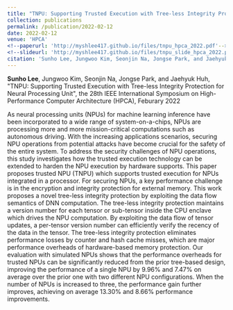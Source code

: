 ```yaml
---
title: "TNPU: Supporting Trusted Execution with Tree-less Integrity Protection for Neural Processing Unit"
collection: publications
permalink: /publication/2022-02-12
date: 2022-02-12
venue: 'HPCA'
<!--paperurl: 'http://myshlee417.github.io/files/tnpu_hpca_2022.pdf'-->
<!--slideurl: 'http://myshlee417.github.io/files/tnpu_slide_hpca_2022.pdf'-->
citation: 'Sunho Lee, Jungwoo Kim, Seonjin Na, Jongse Park, and Jaehyuk Huh, &quot;TNPU: Supporting Trusted Execution with Tree-less Integrity Protection for Neural Processing Unit&quot;, the 28th IEEE International Symposium on High-Performance Computer Architecture (HPCA), Feburary 2022'
---
```

**Sunho Lee**, Jungwoo Kim, Seonjin Na, Jongse Park, and Jaehyuk Huh, &quot;TNPU: Supporting Trusted Execution with Tree-less Integrity Protection for Neural Processing Unit&quot;, the 28th IEEE International Symposium on High-Performance Computer Architecture (HPCA), Feburary 2022

<!--[Paper](http://myshlee417.github.io/files/tnpu_hpca_2022.pdf) [Slide](http://myshlee417.github.io/files/tnpu_slide_hpca_2022.pdf)-->

As neural processing units (NPUs) for machine learning inference have been incorporated to a wide range of system-on-a-chips, NPUs are processing more and more mission-critical computations such as autonomous driving. With the increasing applications scenarios, securing NPU operations from potential attacks have become crucial for the safety of the entire system. To address the security challenges of NPU operations, this study investigates how the trusted execution technology can be extended to harden the NPU execution by hardware supports. This paper proposes trusted NPU (TNPU) which supports trusted execution for NPUs integrated in a processor. For securing NPUs, a key performance challenge is in the encryption and integrity protection for external memory. This work proposes a novel tree-less integrity protection by exploiting the data flow semantics of DNN computation. The tree-less integrity protection maintains a version number for each tensor or sub-tensor inside the CPU enclave which drives the NPU computation. By exploiting the data flow of tensor updates, a per-tensor version number can efficiently verify the recency of the data in the tensor. The tree-less integrity protection eliminates performance losses by counter and hash cache misses, which are major performance overheads of hardware-based memory protection. Our evaluation with simulated NPUs shows that the performance overheads for trusted NPUs can be significantly reduced from the prior tree-based design, improving the performance of a single NPU by 9.96\% and 7.47\% on average over the prior one with two different NPU configurations. When the number of NPUs is increased to three, the performance gain further improves, achieving on average 13.30\% and 8.66\% performance improvements.
